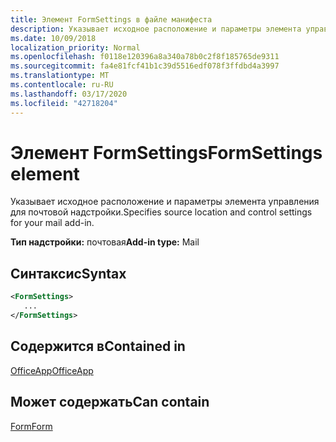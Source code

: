```yaml
---
title: Элемент FormSettings в файле манифеста
description: Указывает исходное расположение и параметры элемента управления для почтовой надстройки.
ms.date: 10/09/2018
localization_priority: Normal
ms.openlocfilehash: f0118e120396a8a340a78b0c2f8f185765de9311
ms.sourcegitcommit: fa4e81fcf41b1c39d5516edf078f3ffdbd4a3997
ms.translationtype: MT
ms.contentlocale: ru-RU
ms.lasthandoff: 03/17/2020
ms.locfileid: "42718204"
---
```

# <a name="formsettings-element"></a><span data-ttu-id="39098-103">Элемент FormSettings</span><span class="sxs-lookup"><span data-stu-id="39098-103">FormSettings element</span></span>

<span data-ttu-id="39098-104">Указывает исходное расположение и параметры элемента управления для почтовой надстройки.</span><span class="sxs-lookup"><span data-stu-id="39098-104">Specifies source location and control settings for your mail add-in.</span></span>

<span data-ttu-id="39098-105">**Тип надстройки:** почтовая</span><span class="sxs-lookup"><span data-stu-id="39098-105">**Add-in type:** Mail</span></span>

## <a name="syntax"></a><span data-ttu-id="39098-106">Синтаксис</span><span class="sxs-lookup"><span data-stu-id="39098-106">Syntax</span></span>

```XML
<FormSettings>
   ...
</FormSettings>
```

## <a name="contained-in"></a><span data-ttu-id="39098-107">Содержится в</span><span class="sxs-lookup"><span data-stu-id="39098-107">Contained in</span></span>

[<span data-ttu-id="39098-108">OfficeApp</span><span class="sxs-lookup"><span data-stu-id="39098-108">OfficeApp</span></span>](officeapp.md)

## <a name="can-contain"></a><span data-ttu-id="39098-109">Может содержать</span><span class="sxs-lookup"><span data-stu-id="39098-109">Can contain</span></span>

[<span data-ttu-id="39098-110">Form</span><span class="sxs-lookup"><span data-stu-id="39098-110">Form</span></span>](form.md)

